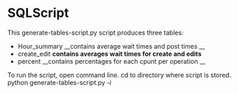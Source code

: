 # SQLScript

This generate-tables-script.py script produces three tables:
* Hour_summary  __contains average wait times and post times __
* create_edit   __contains averages wait times for create and edits__
* percent       __contains percentages for each cpunt per operation __


To run the script, open command line.  cd to directory where script is stored.
python generate-tables-script.py -i <path and input file>
